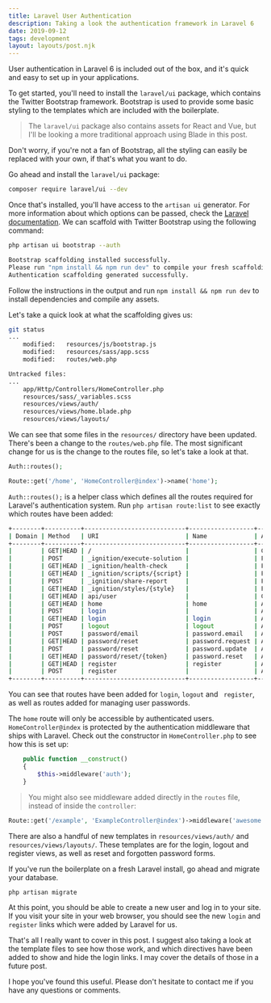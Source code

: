 ```yaml
---
title: Laravel User Authentication
description: Taking a look the authentication framework in Laravel 6
date: 2019-09-12
tags: development
layout: layouts/post.njk
---
```


User authentication in Laravel 6 is included out of the box, and it's quick and easy to set up in your applications. 

To get started, you'll need to install the `laravel/ui` package, which contains the Twitter Bootstrap framework. Bootstrap is used to provide some basic styling to the templates which are included with the  boilerplate. 

> The `laravel/ui` package also contains assets for React and Vue, but I'll be looking a more traditional approach using Blade in this post.

Don't worry, if you're not a fan of Bootstrap, all the styling can easily be replaced with your own, if that's what you want to do.

Go ahead and install the `laravel/ui` package:

``` bash
composer require laravel/ui --dev
```

Once that's installed, you'll have access to the `artisan ui` generator. For more information about which options can be passed, check the [Laravel documentation](https://laravel.com/docs/6.x/frontend). We can scaffold with Twitter Bootstrap using the following command:

``` bash
php artisan ui bootstrap --auth

Bootstrap scaffolding installed successfully.
Please run "npm install && npm run dev" to compile your fresh scaffolding.
Authentication scaffolding generated successfully.
```

Follow the instructions in the output and run `npm install && npm run dev` to install dependencies and compile any assets. 

Let's take a quick look at what the scaffolding gives us:

``` bash
git status
...
	modified:   resources/js/bootstrap.js
	modified:   resources/sass/app.scss
	modified:   routes/web.php

Untracked files:
...
	app/Http/Controllers/HomeController.php
	resources/sass/_variables.scss
	resources/views/auth/
	resources/views/home.blade.php
	resources/views/layouts/
```

We can see that some files in the `resources/` directory have been updated. There's been a change to the `routes/web.php` file. The most significant change for us is the change to the routes file, so let's take a look at that.

``` php
Auth::routes();

Route::get('/home', 'HomeController@index')->name('home');
```

`Auth::routes();` is a helper class which defines all the routes required for Laravel's authentication system. Run `php artisan route:list` to see exactly which routes have been added:

``` bash
+--------+----------+----------------------------+------------------+------------------------------------------------------------------------+-------------------------------------------------+
| Domain | Method   | URI                        | Name             | Action                                                                 | Middleware                                      |
+--------+----------+----------------------------+------------------+------------------------------------------------------------------------+-------------------------------------------------+
|        | GET|HEAD | /                          |                  | Closure                                                                | web                                             |
|        | POST     | _ignition/execute-solution |                  | Facade\Ignition\Http\Controllers\ExecuteSolutionController             | Facade\Ignition\Http\Middleware\IgnitionEnabled |
|        | GET|HEAD | _ignition/health-check     |                  | Facade\Ignition\Http\Controllers\HealthCheckController                 | Facade\Ignition\Http\Middleware\IgnitionEnabled |
|        | GET|HEAD | _ignition/scripts/{script} |                  | Facade\Ignition\Http\Controllers\ScriptController                      | Facade\Ignition\Http\Middleware\IgnitionEnabled |
|        | POST     | _ignition/share-report     |                  | Facade\Ignition\Http\Controllers\ShareReportController                 | Facade\Ignition\Http\Middleware\IgnitionEnabled |
|        | GET|HEAD | _ignition/styles/{style}   |                  | Facade\Ignition\Http\Controllers\StyleController                       | Facade\Ignition\Http\Middleware\IgnitionEnabled |
|        | GET|HEAD | api/user                   |                  | Closure                                                                | api,auth:api                                    |
|        | GET|HEAD | home                       | home             | App\Http\Controllers\HomeController@index                              | web,auth                                        |
|        | POST     | login                      |                  | App\Http\Controllers\Auth\LoginController@login                        | web,guest                                       |
|        | GET|HEAD | login                      | login            | App\Http\Controllers\Auth\LoginController@showLoginForm                | web,guest                                       |
|        | POST     | logout                     | logout           | App\Http\Controllers\Auth\LoginController@logout                       | web                                             |
|        | POST     | password/email             | password.email   | App\Http\Controllers\Auth\ForgotPasswordController@sendResetLinkEmail  | web,guest                                       |
|        | GET|HEAD | password/reset             | password.request | App\Http\Controllers\Auth\ForgotPasswordController@showLinkRequestForm | web,guest                                       |
|        | POST     | password/reset             | password.update  | App\Http\Controllers\Auth\ResetPasswordController@reset                | web,guest                                       |
|        | GET|HEAD | password/reset/{token}     | password.reset   | App\Http\Controllers\Auth\ResetPasswordController@showResetForm        | web,guest                                       |
|        | GET|HEAD | register                   | register         | App\Http\Controllers\Auth\RegisterController@showRegistrationForm      | web,guest                                       |
|        | POST     | register                   |                  | App\Http\Controllers\Auth\RegisterController@register                  | web,guest                                       |
+--------+----------+----------------------------+------------------+------------------------------------------------------------------------+-------------------------------------------------+
```

You can see that routes have been added for `login`, `logout` and ` register`, as well as routes added for managing user passwords.

The `home` route will only be accessible by authenticated users. `HomeController@index` is protected by the authentication middleware that ships with Laravel. Check out the constructor in `HomeController.php` to see how this is set up:

``` php
    public function __construct()
    {
        $this->middleware('auth');
    }
```

> You might also see middleware added directly in the `routes` file, instead of inside the `controller`:

``` php
Route::get('/example', 'ExampleController@index')->middleware('awesome');
```

There are also a handful of new templates in `resources/views/auth/` and `resources/views/layouts/`. These templates are for the login, logout and register views, as well as reset and forgotten password forms. 

If you've run the boilerplate on a fresh Laravel install, go ahead and migrate your database.

``` bash
php artisan migrate
```

At this point, you should be able to create a new user and log in to your site. If you visit your site in your web browser, you should see the new `login` and `register` links which were added by Laravel for us.

That's all I really want to cover in this post. I suggest also taking a look at the template files to see how those work, and which directives have been added to show and hide the login links. I may cover the details of those in a future post.

I hope you've found this useful. Please don't hesitate to contact me if you have any questions or comments.